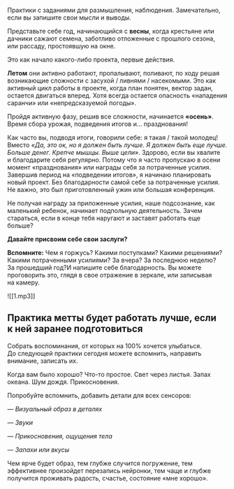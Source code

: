 Практики с заданиями для размышления, наблюдения. Замечательно, если вы запишите свои мысли и выводы.

Представьте себе год, начинающийся с **весны**, когда крестьяне или дачники сажают семена, заботливо отложенные с прошлого сезона, или рассаду, простоявшую на окне.

Это как начало какого-либо проекта, первые действия.

**Летом** они активно работают, пропалывают, поливают, по ходу решая возникающие сложности с засухой / ливнями / насекомыми. Это как активный цикл работы в проекте, когда план понятен, вектор задан, остается двигаться вперед. Хотя всегда остается опасность «нападения саранчи» или «непредсказуемой погоды».

Пройдя активную фазу, решив все сложности, начинается **«осень»**. Время сбора урожая, подведения итогов и... празднования!

Как часто вы, подводя итоги, говорили себе: я такая / такой молодец! Вместо _«Да, это ок, но я должен быть лучше. Я должен быть еще лучше. Больше денег. Крепче мышцы. Выше цели»_. Здорово, если вы хвалите и благодарите себя регулярно. Потому что я часто пропускаю в осени момент «празднования» или награды себя за потраченные усилия. Завершив период на «подведении итогов», я начинаю планировать новый проект. Без благодарности самой себе за потраченные усилия. Не важно, это был приготовленный ужин или большая конференция.

Не получая награду за приложенные усилия, наше подсознание, как маленький ребенок, начинает подпольную деятельность. Зачем стараться, если в конце тебя наругают и заставят работать еще больше?

**Давайте присвоим себе свои заслуги?**

**Вспомните:** Чем я горжусь? Какими поступками? Какими решениями? Какими потраченными усилиями? За вчера? За последнюю неделю? За прошедший год?И напишите себе благодарность. Вы можете проговорить это, глядя в свое отражение в зеркале, или записывая на камеру.

![[1.mp3]]

## **Практика метты будет работать лучше, если к ней заранее подготовиться**

Собрать воспоминания, от которых на 100% хочется улыбаться. До следующей практики сегодня можете вспомнить, направить внимание, записать их.

Когда вам было хорошо? Что-то простое. Свет через листья. Запах океана. Шум дождя. Прикосновения.

Попробуйте вспомнить, добавить детали для всех сенсоров:

_— Визуальный образ в деталях_

_— Звуки_

_— Прикосновения, ощущения тела_

_— Запахи или вкусы_

Чем ярче будет образ, тем глубже случится погружение, тем эффективнее произойдет перезапись нейронки, тем чаще и глубже получится проживать радость, счастье, состояние «мне хорошо».